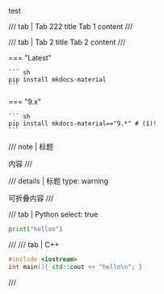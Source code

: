 test

/// tab | Tab 222 title
Tab 1 content
///

/// tab | Tab 2 title
Tab 2 content
///


=== "Latest"

    ``` sh
    pip install mkdocs-material
    ```

=== "9.x"

    ``` sh
    pip install mkdocs-material=="9.*" # (1)!
    ```

/// note | 标题

内容
///

/// details | 标题
    type: warning

可折叠内容
///

/// tab | Python
     select: true

```python
print("helloo")
```
///
/// tab | C++

```cpp
#include <iostream>
int main(){ std::cout << "hello\n"; }
```
///